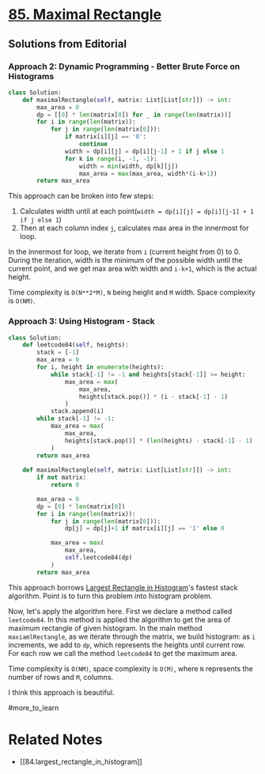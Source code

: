 # [85. Maximal Rectangle](https://leetcode.com/problems/maximal-rectangle/?envType=daily-question&envId=2024-04-13) 

## Solutions from Editorial

### Approach 2: Dynamic Programming - Better Brute Force on Histograms

```python
class Solution:
    def maximalRectangle(self, matrix: List[List[str]]) -> int:
        max_area = 0
        dp = [[0] * len(matrix[0]) for _ in range(len(matrix))]
        for i in range(len(matrix)):
            for j in range(len(matrix[0])):
                if matrix[i][j] == '0':
                    continue
                width = dp[i][j] = dp[i][j-1] + 1 if j else 1
                for k in range(i, -1, -1):
                    width = min(width, dp[k][j])
                    max_area = max(max_area, width*(i-k+1))
        return max_area
```

This approach can be broken into few steps:
1. Calculates width until at each point(`width = dp[i][j] = dp[i][j-1] + 1 if j else 1`)
2. Then at each column index `j`, calculates max area in the innermost for loop.

In the innermost for loop, we iterate from `i` (current height from 0) to 0. During the iteration, width is the minimum of the possible width until the current point, and we get max area with width and `i-k+1`, which is the actual height.

Time complexity is `O(N**2*M)`, `N` being height and `M` width. Space complexity is `O(NM)`.

### Approach 3: Using Histogram - Stack

```python
class Solution:
    def leetcode84(self, heights):
        stack = [-1]
        max_area = 0
        for i, height in enumerate(heights):
            while stack[-1] != -1 and heights[stack[-1]] >= height:
                max_area = max(
                    max_area,
                    heights[stack.pop()] * (i - stack[-1] - 1)
                )
            stack.append(i)
        while stack[-1] != -1:
            max_area = max(
                max_area,
                heights[stack.pop()] * (len(heights) - stack[-1] - 1)
            )
        return max_area
    
    def maximalRectangle(self, matrix: List[List[str]]) -> int:
        if not matrix:
            return 0

        max_area = 0
        dp = [0] * len(matrix[0])
        for i in range(len(matrix)):
            for j in range(len(matrix[0])):
                dp[j] = dp[j]+1 if matrix[i][j] == '1' else 0

            max_area = max(
                max_area,
                self.leetcode84(dp)
            )
        return max_area
```

This approach borrows [Largest Rectangle in Histogram](https://leetcode.com/problems/largest-rectangle-in-histogram/)'s fastest stack algorithm. Point is to turn this problem into histogram problem.

Now, let's apply the algorithm here. First we declare a method called `leetcode84`. In this method is applied the algorithm to get the area of maximum rectangle of given histogram. In the main method `maxiamlRectangle`, as we iterate through the matrix, we build histogram: as `i` increments, we add to `dp`, which represents the heights until current row. For each row we call the method `leetcode84` to get the maximum area.

Time complexity is `O(NM)`, space complexity is `O(M)`, where `N` represents the number of rows and `M`, columns.

I think this approach is beautiful.

#more_to_learn 
# Related Notes
- [[84.largest_rectangle_in_histogram]]